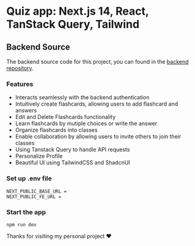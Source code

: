 # Quiz app: Next.js 14, React, TanStack Query, Tailwind

## Backend Source

The backend source code for this project, you can found in the [backend repository](https://github.com/nammtrong023/quiz-backend).

### Features

-   Interacts seamlessly with the backend authentication
-   Intuitively create flashcards, allowing users to add flashcard and answers
-   Edit and Delete Flashcards functionality
-   Learn flashcards by mutiple choices or write the answer
-   Organize flashcards into classes
-   Enable collaboration by allowing users to invite others to join their classes
-   Using Tanstack Query to handle API requests
-   Personalize Profile
-   Beautiful UI using TailwindCSS and ShadcnUI

### Set up .env file

```shell
NEXT_PUBLIC_BASE_URL =
NEXT_PUBLIC_FE_URL =
```

### Start the app

```shell
npm run dev
```

Thanks for visiting my personal project ❤️
